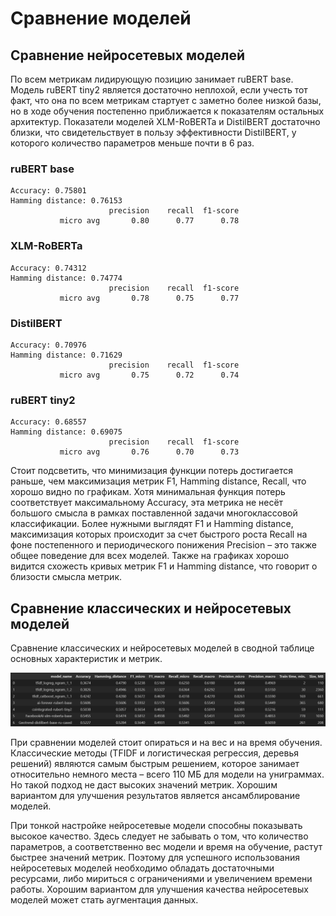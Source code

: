 # Сравнение моделей

## Сравнение нейросетевых моделей

По всем метрикам лидирующую позицию занимает ruBERT base. Модель ruBERT tiny2 является достаточно неплохой, если учесть
тот факт, что она по всем метрикам стартует с заметно более низкой базы, но в ходе обучения постепенно приближается к
показателям остальных архитектур. Показатели моделей XLM-RoBERTa и DistilBERT достаточно близки, что свидетельствует в
пользу эффективности DistilBERT, у которого количество параметров меньше почти в 6 раз.


### ruBERT base
```
Accuracy: 0.75801
Hamming distance: 0.76153
                      precision    recall  f1-score
           micro avg       0.80      0.77      0.78
```

### XLM-RoBERTa
```
Accuracy: 0.74312
Hamming distance: 0.74774
                      precision    recall  f1-score
           micro avg       0.78      0.75      0.77
```

### DistilBERT
```
Accuracy: 0.70976
Hamming distance: 0.71629
                      precision    recall  f1-score
           micro avg       0.75      0.72      0.74
```
### ruBERT tiny2
```
Accuracy: 0.68557
Hamming distance: 0.69075
                      precision    recall  f1-score
           micro avg       0.76      0.70      0.73
```

Стоит подсветить, что минимизация функции потерь достигается раньше, чем максимизация метрик F1, Hamming distance,
Recall, что хорошо видно по графикам. Хотя минимальная функция потерь соответствует максимальному Accuracy, эта метрика
не несёт большого смысла в рамках поставленной задачи многоклассовой классификации. Более нужными выглядят F1 и Hamming
distance, максимизация которых происходит за счет быстрого роста Recall на фоне постепенного и периодического понижения
Precision – это также общее поведение для всех моделей. Также на графиках хорошо видится схожесть кривых метрик F1 и
Hamming distance, что говорит о близости смысла метрик.

## Сравнение классических и нейросетевых моделей

Сравнение классических и нейросетевых моделей в сводной таблице основных характеристик и метрик.

![](.\\Изображения\\comparison.png)

При сравнении моделей стоит опираться и на вес и на время обучения. Классические методы (TFIDF и логистическая
регрессия, деревья решений) являются самым быстрым решением, которое занимает относительно немного места – всего 110 МБ
для модели на униграммах. Но такой подход не даст высоких значений метрик. Хорошим вариантом для улучшения результатов
является ансамблирование моделей.

При тонкой настройке нейросетевые модели способны показывать высокое качество. Здесь следует не забывать о том, что
количество параметров, а соответственно вес модели и время на обучение, растут быстрее значений метрик. Поэтому для
успешного использования нейросетевых моделей необходимо обладать достаточными 
ресурсами, либо мириться с ограничениями и увеличением времени работы. Хорошим вариантом для улучшения качества
нейросетевых моделей может стать аугментация данных.
